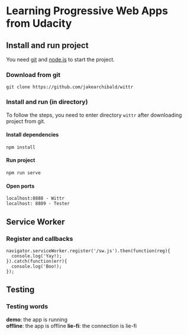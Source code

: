 # Learning Progressive Web Apps from Udacity
## Install and run project
You need [git](https://git-scm.com/downloads) and [node.js](https://nodejs.org/) to start the project.
### Download from git
```
git clone https://github.com/jakearchibald/wittr
```

### Install and run (in directory)
To follow the steps, you need to enter directory `wittr` after downloading project from git.
#### Install dependencies
```
npm install
```

#### Run project
```
npm run serve
```

#### Open ports
```
localhost:8888 - Wittr  
localhost: 8889 - Tester
```
## Service Worker
### Register and callbacks
```
navigator.serviceWorker.register('/sw.js').then(function(reg){
  console.log('Yay!);
}).catch(function(err){
  console.log('Boo!);
});
```

## Testing
### Testing words
**demo**: the app is running  
**offline**: the app is offline
**lie-fi**: the connection is lie-fi
